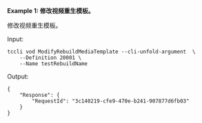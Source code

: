 **Example 1: 修改视频重生模板。**

修改视频重生模板。

Input: 

```
tccli vod ModifyRebuildMediaTemplate --cli-unfold-argument  \
    --Definition 20001 \
    --Name testRebuildName
```

Output: 
```
{
    "Response": {
        "RequestId": "3c140219-cfe9-470e-b241-907877d6fb03"
    }
}
```

